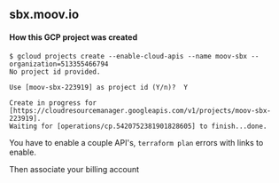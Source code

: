 ## sbx.moov.io



#### How this GCP project was created

```
$ gcloud projects create --enable-cloud-apis --name moov-sbx --organization=513355466794
No project id provided.

Use [moov-sbx-223919] as project id (Y/n)?  Y

Create in progress for [https://cloudresourcemanager.googleapis.com/v1/projects/moov-sbx-223919].
Waiting for [operations/cp.5420752381901828605] to finish...done.
```

You have to enable a couple API's, `terraform plan` errors with links to enable.

Then associate your billing account
